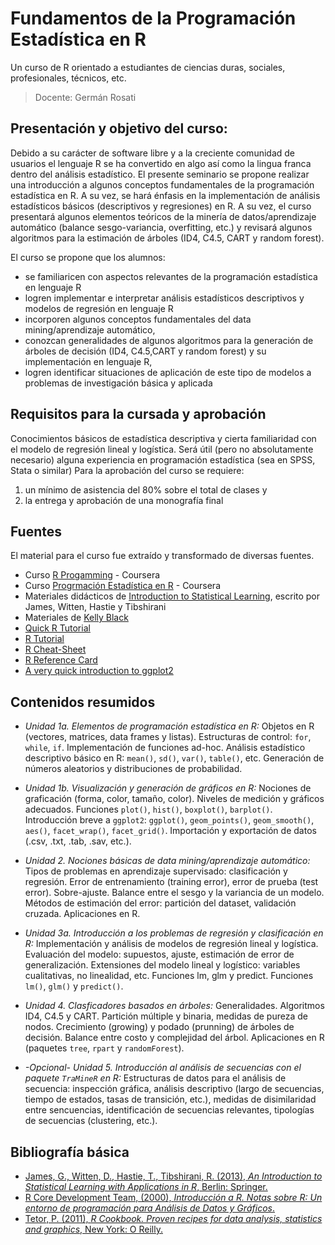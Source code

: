 # Fundamentos de la Programación Estadística en R

Un curso de R orientado a estudiantes de ciencias duras, sociales, profesionales, técnicos, etc.

> Docente: Germán Rosati

## Presentación y objetivo del curso:
Debido a su carácter de software libre y a la creciente comunidad de usuarios el lenguaje R se ha convertido en algo así como la lingua franca dentro del análisis estadístico. El presente seminario se propone realizar una introducción a algunos conceptos fundamentales de la programación estadística en R. A su vez, se hará énfasis en la implementación de análisis estadísticos básicos (descriptivos y regresiones) en R. A su vez, el curso presentará algunos elementos teóricos de la minería de datos/aprendizaje automático (balance sesgo-variancia, overfitting, etc.) y revisará algunos algoritmos para la estimación de árboles (ID4, C4.5, CART y random forest).

El curso se propone que los alumnos:

- se familiaricen con aspectos relevantes de la programación estadística en lenguaje R
- logren implementar e interpretar análisis estadísticos descriptivos y modelos de regresión en lenguaje R
- incorporen algunos conceptos fundamentales del data mining/aprendizaje automático,
- conozcan generalidades de algunos algoritmos para la generación de árboles de decisión (ID4, C4.5,CART y random forest) y su implementación en lenguaje R,
- logren identificar situaciones de aplicación de este tipo de modelos a problemas de investigación básica y aplicada

## Requisitos para la cursada y aprobación

Conocimientos básicos de estadística descriptiva y cierta familiaridad con el modelo de regresión lineal y logística. Será útil (pero no absolutamente necesario) alguna experiencia en programación estadística (sea en SPSS, Stata o similar)
Para la aprobación del curso se requiere:

1. un mínimo de asistencia del 80% sobre el total de clases y
2. la entrega y aprobación de una monografía final

## Fuentes

El material para el curso fue extraído y transformado de diversas fuentes.

- Curso [R Progamming](https://www.coursera.org/learn/r-programming) - Coursera
- Curso [Progrmación Estadística en R](https://www.coursera.org/learn/programacion-estadistica-r) - Coursera
- Materiales didácticos de [Introduction to Statistical Learning](http://www-bcf.usc.edu/~gareth/ISL/), escrito por James, Witten, Hastie y Tibshirani
- Materiales de [Kelly Black](http://www.cyclismo.org/tutorial/R/index.html#)
- [Quick R Tutorial](http://www.statmethods.net/index.html)
- [R Tutorial](http://www.r-tutor.com/)
- [R Cheat-Sheet](https://www.rstudio.com/wp-content/uploads/2016/10/r-cheat-sheet-3.pdf)
- [R Reference Card](https://cran.r-project.org/doc/contrib/Short-refcard.pdf)
- [A very quick introduction to ggplot2](http://chrisladroue.com/extra/ggplot2Intro/introductionGGplot2/)

## Contenidos resumidos

* *Unidad 1a. Elementos de programación estadística en R:* Objetos en R (vectores, matrices, data frames y listas). Estructuras de control: `for`, `while`, `if`. Implementación de funciones ad-hoc. Análisis estadístico descriptivo básico en R: `mean()`, `sd()`, `var()`, `table()`, etc. Generación de números aleatorios y distribuciones de probabilidad.

* *Unidad 1b. Visualización y generación de gráficos en R:* Nociones de graficación (forma, color, tamaño, color). Niveles de medición y gráficos adecuados. Funciones `plot()`, `hist()`, `boxplot()`, `barplot()`. Introducción breve a `ggplot2`: `ggplot()`, `geom_points()`, `geom_smooth()`, `aes()`, `facet_wrap()`, `facet_grid()`. Importación y exportación de datos (.csv, .txt, .tab, .sav, etc.).

* *Unidad 2. Nociones básicas de data mining/aprendizaje automático:*  Tipos de problemas en aprendizaje supervisado: clasificación y regresión. Error de entrenamiento (training error), error de prueba (test error). Sobre-ajuste. Balance entre el sesgo y la variancia de un modelo. Métodos de estimación del error: partición del dataset, validación cruzada. Aplicaciones en R.

* *Unidad 3a. Introducción a los problemas de regresión y clasificación en R:*  Implementación y análisis de modelos de regresión lineal y logística. Evaluación del modelo: supuestos, ajuste, estimación de error de generalización. Extensiones del modelo lineal y logístico: variables cualitativas, no linealidad, etc. Funciones lm, glm y predict. Funciones `lm()`, `glm()` y `predict()`.

* *Unidad 4. Clasficadores basados en árboles:* Generalidades. Algoritmos ID4, C4.5 y CART. Partición múltiple y binaria, medidas de pureza de nodos. Crecimiento (growing) y podado (prunning) de árboles de decisión. Balance entre costo y complejidad del árbol. Aplicaciones en R (paquetes `tree`, `rpart` y `randomForest`).

* *-Opcional- Unidad 5. Introducción al análisis de secuencias con el paquete `TraMineR` en R:* Estructuras de datos para el análisis de secuencia: inspección gráfica, análisis descriptivo (largo de secuencias, tiempo de estados, tasas de transición, etc.), medidas de disimilaridad entre sencuencias, identificación de secuencias relevantes, tipologías de secuencias (clustering, etc.).



## Bibliografía básica

+ [James, G., Witten, D., Hastie, T., Tibshirani, R. (2013), _An Introduction to Statistical Learning with Applications in R_, Berlin: Springer.](http://www-bcf.usc.edu/~gareth/ISL/)
+ [R Core Development Team, (2000), _Introducción a R. Notas sobre R: Un entorno de programación para Análisis de Datos y Gráficos_.]( https://cran.r-project.org/doc/contrib/R-intro-1.1.0-espanol.1.pdf)
+ [Tetor, P. (2011), _R Cookbook. Proven recipes for data analysis, statistics and graphics_, New York: O Reilly.](http://www.cookbook-r.com/)
